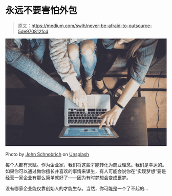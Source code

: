 # 永远不要害怕外包

> 原文：<https://medium.com/swlh/never-be-afraid-to-outsource-5de970812fcd>

![](img/e6aa09fbaee6a7a65546372c2a5a1f8c.png)

Photo by [John Schnobrich](https://unsplash.com/@johnschno?utm_source=medium&utm_medium=referral) on [Unsplash](https://unsplash.com?utm_source=medium&utm_medium=referral)

每个人都有天赋。作为企业家，我们将这些才能转化为商业理念。我们是幸运的。如果你可以通过做你擅长并喜欢的事情来谋生，有人可能会说你在“实现梦想”要是经营一家企业有那么简单就好了——因为有时梦想会变成噩梦。

没有哪家企业能仅靠创始人的才能生存。当然，你可能是一个了不起的…
